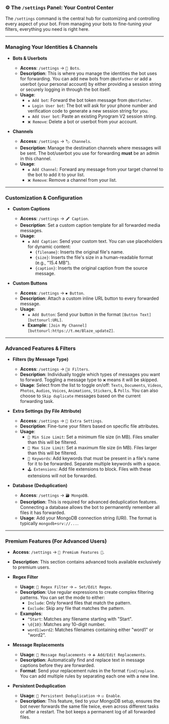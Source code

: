 ### ⚙️ The `/settings` Panel: Your Control Center

The `/settings` command is the central hub for customizing and controlling every aspect of your bot. From managing your bots to fine-tuning your filters, everything you need is right here.

---

### **Managing Your Identities & Channels**

* **Bots & Userbots**
    * **Access**: `/settings` -> `🤖 Bots`.
    * **Description**: This is where you manage the identities the bot uses for forwarding. You can add new bots from `@BotFather` or add a userbot (your personal account) by either providing a session string or securely logging in through the bot itself.
    * **Usage**:
        * `✚ Add bot`: Forward the bot token message from `@BotFather`.
        * `✚ Login User bot`: The bot will ask for your phone number and verification code to generate a new session string for you.
        * `✚ Add User bot`: Paste an existing Pyrogram V2 session string.
        * `❌ Remove`: Delete a bot or userbot from your account.

* **Channels**
    * **Access**: `/settings` -> `🏷 Channels`.
    * **Description**: Manage the destination channels where messages will be sent. The bot/userbot you use for forwarding **must** be an admin in this channel.
    * **Usage**:
        * `✚ Add Channel`: Forward any message from your target channel to the bot to add it to your list.
        * `❌ Remove`: Remove a channel from your list.

---

### **Customization & Configuration**

* **Custom Captions**
    * **Access**: `/settings` -> `🖋️ Caption`.
    * **Description**: Set a custom caption template for all forwarded media messages.
    * **Usage**:
        * `✚ Add Caption`: Send your custom text. You can use placeholders for dynamic content:
            * `{filename}`: Inserts the original file's name.
            * `{size}`: Inserts the file's size in a human-readable format (e.g., "15.4 MB").
            * `{caption}`: Inserts the original caption from the source message.

* **Custom Buttons**
    * **Access**: `/settings` -> `⏹ Button`.
    * **Description**: Attach a custom inline URL button to every forwarded message.
    * **Usage**:
        * `✚ Add Button`: Send your button in the format `[Button Text][buttonurl:URL]`.
        * **Example**: `[Join My Channel][buttonurl:https://t.me/Blaze_updateZ]`.

---

### **Advanced Features & Filters**

* **Filters (by Message Type)**
    * **Access**: `/settings` -> `🕵️‍♀️ Filters`.
    * **Description**: Individually toggle which types of messages you want to forward. Toggling a message type to `❌` means it will be skipped.
    * **Usage**: Select from the list to toggle on/off: `Texts`, `Documents`, `Videos`, `Photos`, `Audios`, `Voices`, `Animations`, `Stickers`, & `Polls`. You can also choose to `Skip duplicate` messages based on the current forwarding task.

* **Extra Settings (by File Attribute)**
    * **Access**: `/settings` -> `🧪 Extra Settings`.
    * **Description**: Fine-tune your filters based on specific file attributes.
    * **Usage**:
        * `💾 Min Size Limit`: Set a minimum file size (in MB). Files smaller than this will be filtered.
        * `💾 Max Size Limit`: Set a maximum file size (in MB). Files larger than this will be filtered.
        * `🚥 Keywords`: Add keywords that must be present in a file's name for it to be forwarded. Separate multiple keywords with a space.
        * `🕹 Extensions`: Add file extensions to block. Files with these extensions will not be forwarded.

* **Database (Deduplication)**
    * **Access**: `/settings` -> `🗃 MongoDB`.
    * **Description**: This is required for advanced deduplication features. Connecting a database allows the bot to permanently remember all files it has forwarded.
    * **Usage**: Add your MongoDB connection string (URI). The format is typically `mongodb+srv://...`.

---

### **Premium Features (For Advanced Users)**

* **Access**: `/settings` -> `💎 Premium Features 💎`.
* **Description**: This section contains advanced tools available exclusively to premium users.

* **Regex Filter**
    * **Usage**: `📜 Regex Filter` -> `✏️ Set/Edit Regex`.
    * **Description**: Use regular expressions to create complex filtering patterns. You can set the mode to either:
        * `Include`: Only forward files that match the pattern.
        * `Exclude`: Skip any file that matches the pattern.
    * **Examples**:
        * `^Start`: Matches any filename starting with "Start".
        * `\d{10}`: Matches any 10-digit number.
        * `word1|word2`: Matches filenames containing either "word1" or "word2".

* **Message Replacements**
    * **Usage**: `🔄 Message Replacements` -> `➕ Add/Edit Replacements`.
    * **Description**: Automatically find and replace text in message captions before they are forwarded.
    * **Format**: Send your replacement rules in the format `find|replace`. You can add multiple rules by separating each one with a new line.

* **Persistent Deduplication**
    * **Usage**: `💾 Persistent Deduplication` -> `☑️ Enable`.
    * **Description**: This feature, tied to your MongoDB setup, ensures the bot never forwards the same file twice, even across different tasks or after a restart. The bot keeps a permanent log of all forwarded files.